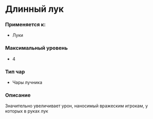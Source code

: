 # Длинный лук

### Применяется к:

* Луки

### Максимальный уровень&#x20;

* 4

### Тип чар

* Чары лучника

### Описание&#x20;

Значительно увеличивает урон, наносимый вражеским игрокам, у которых в руках лук
